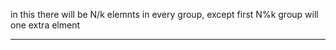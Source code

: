 in this there will be N/k elemnts in every group, except first N%k group will one extra elment
********